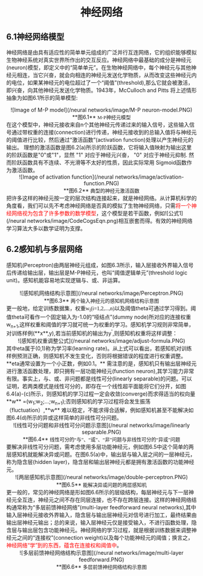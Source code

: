 # <center>神经网络</center>
## 6.1神经网络模型
<p1>神经网络是由具有适应性的简单单元组成的广泛并行互连网络，它的组织能够模拟生物神经系统对真实世界所作出的交互反应。神经网络中最基础的成分是神经元(neuron)模型，即定义中的“简单单元”。在生物神经网络中，每个神经元与其他神经元相连，当它兴奋，就会向相连的神经元发送化学物质，从而改变这些神经元内的电位，如果某神经元的电位超过了一个“阈值”(threshold),那么它就会被激活，即兴奋，向其他神经元发送化学物质。1943年，McCulloch and Pitts 将上述情形抽象为如图6.1所示的简单模型:
<center>![Image of M-P model](/neural networks/image/M-P neuron-model.PNG)</center>
<center>**图6.1** <font face="微软雅黑" size = 2>M-P神经元模型</font></center>
在这个模型中，神经元接收来自n个其他神经元传递过来的输入信号，这些输入信号通过带权重的连接(connection)进行传递，神经元接收到的总输入值将与神经元的阈值进行比较，然后通过“激活函数”(activation function)处理以产生神经元的输出。</p1>
<p2>理想的激活函数是图6.2(a)所示的阶跃函数，它将输入值映射为输出这里的阶跃函数是"0"或"1"，显然 "1" 对应于神经元兴奋， "0" 对应于神经元抑制. 然而阶跃函数具有不连续、不光滑等不太好的性质，因此实际常用 Sigmoid函数作为激活函数。
<center>![Image of activation function](/neural networks/image/activation-function.PNG)</center>
<center>**图6.2** <font face="微软雅黑" size = 2>典型的神经元激活函数</font></center></p2>
<p3>把许多这样的神经元按一定的层次结构连接起来，就是神经网络。从计算机科学的角度看，我们可以先不考虑神经网络是否真的模拟了生物神经网络，只需<font color=#FF0000>将一个神经网络视为包含了许多参数的数学模型</font>，这个模型是若干函数，例如![公式1](/neural networks/image/CodeCogsEqn.png)相互嵌套而得。有效的神经网络学习算法大多以数学证明为支撑。</p3>

## 6.2感知机与多层网络
<p4>感知机(Perceptron)由两层神经元组成，如图6.3所示，输入层接收外界输入信号后传递给输出层，输出层是M-P神经元，也叫“阈值逻辑单元”(threshold logic unit)。感知机能容易地实现逻辑与、或、非运算。
<center>![感知机网络结构示意图](/neural networks/image/Perceptron.PNG)</center>
<center>**图6.3** <font face="微软雅黑" size = 2>两个输入神经元的感知机网络结构示意图</font></center></p4>
<p5>更一般地，给定训练数据集，权重<font face = "Times New Roma">w<sub>i</sub>(i=1,2,...,n)</font>以及阈值theta可通过学习得到。阈值theta可看作一个固定输入为-1.0的“哑结点”(dummy node)所对应的连接权重w<sub>n+1</sub>,这样权重和阈值的学习就可统一为权重的学习。感知机学习规则非常简单，对训练样例(**x**,y),若当前感知机的输出为y<sup>'</sup>,则感知机权重将这样调整：
<center>![感知机权重调整公式](/neural networks/image/adjust-formula.PNG)</center>
其中eta属于(0,1)称为学习率(learning rate)。从上式可以看出，若感知机对训练样例预测正确，则感知机不发生变化，否则将根据错误的程度进行权重调整。**eta通常设置为一个小正数，例如0.1。** </p5>
<p6>需注意的是，感知机只有输出层神经元进行激活函数处理，即只拥有一层功能神经元(function neuron),其学习能力非常有限。事实上，与、或、非问题都是线性可分(linearly separable)的问题。可以证明，若两类模式是线性可分的，即存在一个线性超平面能将它们分开，如图6.4(a)-(c)所示，则感知机的学习过程一定会收敛(converge)而求得适当的权向量**w** =(w<sub>1</sub>;w<sub>2</sub>;...;w<sub>n+1</sub>);否则感知机的学习过程将会发生振荡（fluctuation）,**w** 难以稳定，不能求得合适解，例如感知机甚至不能解决如图6.4(d)所示的异或这样简单的非线性可分问题。
<center>![线性可分问题和非线性可分问题示意图](/neural networks/image/linearly separable.PNG)</center>
<center>**图6.4** <font face="微软雅黑" size = 2>线性可分的“与”、“或”、“非”问题与非线性可分的“异或”问题</font></center></p6>
<p7>要解决非线性可分问题，需考虑使用多层功能神经元，例如图6.5中这个简单的两层感知机就能解决异或问题。在图6.5(a)中，输出层与输入层之间的一层神经元，称为隐含层(hidden layer)，隐含层和输出层神经元都是拥有激活函数的功能神经元。
<center>![两层感知机示意图](/neural networks/image/double-perceptron.PNG)</center>
<center>**图6.5** <font face="微软雅黑" size = 2>能解决异或问题的两层感知机</font></center></p7>
<p8>更一般的，常见的神经网络是形如图6.6所示的层级结构，每层神经元与下一层神经元全互连，神经元之间不存在同层连接，也不存在跨层连接。这样的神经网络结构通常称为“多层前馈神经网络”(multi-layer feedforward neural networks),其中输入层神经元接收外界输入，隐含层与输出层神经元对信号进行加工，最终结果由输出层神经元输出；总的来说，输入层神经元仅是接受输入，不进行函数处理，隐含层与输出层包含功能神经元。神经网络的学习过程，就是根据训练数据来调整神经元之间的“连接权”(connection weight)以及每个功能神经元的阈值；换言之，<font color=#FF0000>神经网络“学”到的东西，蕴含在连接权和阈值中</font>。
<center>![多层前馈神经网络结构示意图](/neural networks/image/multi-layer feedforward.PNG)</center>
<center>**图6.6** <font face="微软雅黑" size = 2>多层前馈神经网络结构示意图</font></center></p8>
